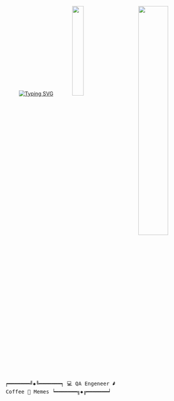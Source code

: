 <div align="center">
<a href="https://git.io/typing-svg"><img src="https://readme-typing-svg.demolab.com?font=Fira+Code&size=30&pause=1000&color=FFFF00&center=true&vCenter=true&width=440&height=60&lines=Hello-Hello!+;I+am+Svetlana;Junior+QA+Engineer" alt="Typing SVG" /></a>
<img src="https://github.com/Tosstiv/tosstiv/blob/main/assets/a0473e2846eea68c2d74602e5e79d2ac.jpg?raw=true" width="40%" align="right"/>
<img src="https://github.com/Tosstiv/tosstiv/blob/main/assets/new_cat.gif?raw=true" width="25%"/>
<pre align="center">

┍━━━━━━━╝✹╚━━━━━━━┑
💻 QA Engeneer
🎮 Games
🎧 Music
🌸 Anime
☕️ Coffee 
🐸 Memes
┕━━━━━━━╗✹╔━━━━━━━┙
</pre>

</div>

